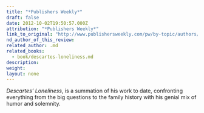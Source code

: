 ```yaml
---
title: "*Publishers Weekly*"
draft: false
date: 2012-10-02T19:50:57.000Z
attribution: "*Publishers Weekly*"
link_to_original: "http://www.publishersweekly.com/pw/by-topic/authors/interviews/article/4949-the-poets-poet.html"
nd_author_of_this_review:
related_author: .md
related_books:
  - book/descartes-loneliness.md
description:
weight:
layout: none
---
```

*Descartes' Loneliness*, is a summation of his work to date, confronting everything from the big questions to the family history with his genial mix of humor and solemnity.

